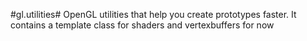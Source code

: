 #gl.utilities#
OpenGL utilities that help you create prototypes faster. It contains a template class for shaders and vertexbuffers for now